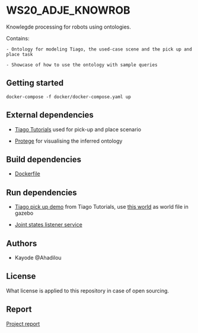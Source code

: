 # WS20_ADJE_KNOWROB

Knowlegde processing for robots using ontologies.

Contains:

    - Ontology for modeling Tiago, the used-case scene and the pick up and place task

    - Showcase of how to use the ontology with sample queries

## Getting started
    
    docker-compose -f docker/docker-compose.yaml up

## External dependencies
- [Tiago Tutorials](http://wiki.ros.org/Robots/TIAGo/Tutorials) used for pick-up and place scenario

- [Protege](protege/) for visualising the inferred ontology

## Build dependencies
- [Dockerfile](docker/Dockerfile)

## Run dependencies

- [Tiago pick up demo](http://wiki.ros.org/Robots/TIAGo/Tutorials/MoveIt/Pick_place) from Tiago Tutorials, use [this world](interface/worlds/sim_world.xml) as world file in gazebo

- [Joint states listener service](joint_states_listener/nodes/joint_states_listener.py)

## Authors
- Kayode @Ahadilou

## License
What license is applied to this repository in case of open sourcing.



## Report 

[Project report](proj-iki-wsadje.pdf) 

